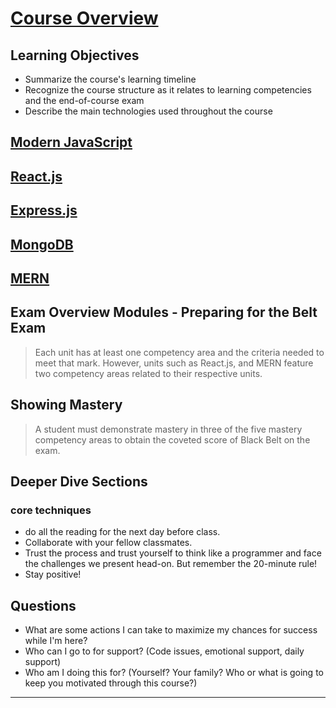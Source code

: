 # [Course Overview](https://login.codingdojo.com/m/754/16712/124456)

## Learning Objectives

- Summarize the course's learning timeline
- Recognize the course structure as it relates to learning competencies and the end-of-course exam
- Describe the main technologies used throughout the course

## [Modern JavaScript]


## [React.js]


## [Express.js]


## [MongoDB]


## [MERN]

## Exam Overview Modules - Preparing for the Belt Exam

>Each unit has at least one competency area and the criteria needed to meet that mark. However, units such as React.js, and MERN feature two competency areas related to their respective units. 

## Showing Mastery

>A student must demonstrate mastery in three of the five mastery competency areas to obtain the coveted score of Black Belt on the exam.

## Deeper Dive Sections

### core techniques

- do all the reading for the next day before class.
- Collaborate with your fellow classmates. 
- Trust the process and trust yourself to think like a programmer and face the challenges we present head-on. But remember the 20-minute rule!
- Stay positive! 

## Questions

- What are some actions I can take to maximize my chances for success while I'm here?
- Who can I go to for support? (Code issues, emotional support, daily support)
- Who am I doing this for? (Yourself? Your family? Who or what is going to keep you motivated through this course?)


---
[Modern JavaScript]: https://developer.mozilla.org/en-US/docs/Web/JavaScript
[React.js]: https://react.dev/
[Express.js]: https://expressjs.com/
[MongoDB]: https://www.mongodb.com/
[MERN]: https://www.freecodecamp.org/news/mern-stack-roadmap-what-you-need-to-know-to-build-full-stack-apps/